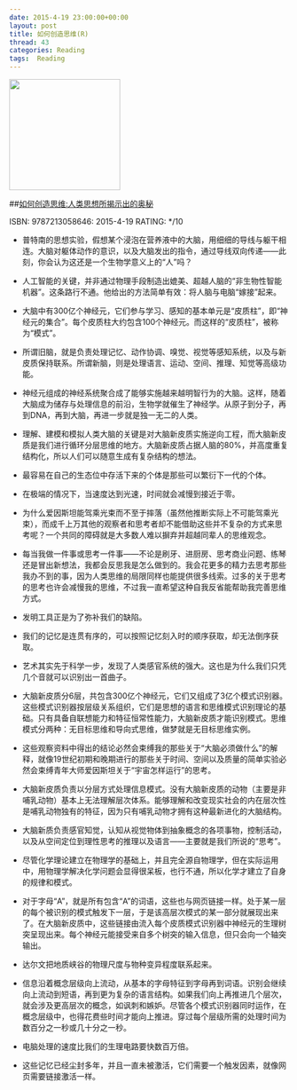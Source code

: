 ```yaml
---
date: 2015-4-19 23:00:00+00:00
layout: post
title: 如何创造思维(R)
thread: 43
categories: Reading
tags:  Reading
---
```


<img src="http://bit.ly/1CR4oBr" width="200" />

##[如何创造思维:人类思想所揭示出的奥秘](http://amzn.to/1H1jLgk)

ISBN: 9787213058646: 2015-4-19 RATING: */10

- 普特南的思想实验，假想某个浸泡在营养液中的大脑，用细细的导线与躯干相连。大脑对躯体动作的意识，以及大脑发出的指令，通过导线双向传递——此刻，你会认为这还是一个生物学意义上的“人”吗？

- 人工智能的关键，并非通过物理手段制造出媲美、超越人脑的“非生物性智能机器”。这条路行不通。他给出的方法简单有效：将人脑与电脑“嫁接”起来。

- 大脑中有300亿个神经元，它们参与学习、感知的基本单元是“皮质柱”，即“神经元的集合”。每个皮质柱大约包含100个神经元。而这样的“皮质柱”，被称为“模式”。

- 所谓旧脑，就是负责处理记忆、动作协调、嗅觉、视觉等感知系统，以及与新皮质保持联系。所谓新脑，则是处理语言、运动、空间、推理、知觉等高级功能。

- 神经元组成的神经系统聚合成了能够实施越来越明智行为的大脑。这样，随着大脑成为储存与处理信息的前沿，生物学就催生了神经学。从原子到分子，再到DNA，再到大脑，再进一步就是独一无二的人类。

- 理解、建模和模拟人类大脑的关键是对大脑新皮质实施逆向工程，而大脑新皮质是我们进行循环分层思维的地方。大脑新皮质占据人脑的80%，并高度重复结构化，所以人们可以随意生成有复杂结构的想法。

- 最容易在自己的生态位中存活下来的个体是那些可以繁衍下一代的个体。

- 在极端的情况下，当速度达到光速，时间就会减慢到接近于零。

- 为什么爱因斯坦能驾乘光束而不至于摔落（虽然他推断实际上不可能驾乘光束），而成千上万其他的观察者和思考者却不能借助这些并不复杂的方式来思考呢？一个共同的障碍就是大多数人难以摒弃并超越同辈人的思维观念。

- 每当我做一件事或思考一件事——不论是刷牙、进厨房、思考商业问题、练琴还是冒出新想法，我都会反思我是怎么做到的。我会花更多的精力去思考那些我办不到的事，因为人类思维的局限同样也能提供很多线索。过多的关于思考的思考也许会减慢我的思维，不过我一直希望这种自我反省能帮助我完善思维方式。

- 发明工具正是为了弥补我们的缺陷。

- 我们的记忆是连贯有序的，可以按照记忆刻入时的顺序获取，却无法倒序获取。

- 艺术其实先于科学一步，发现了人类感官系统的强大。这也是为什么我们只凭几个音就可以识别出一首曲子。

- 大脑新皮质分6层，共包含300亿个神经元，它们又组成了3亿个模式识别器。这些模式识别器按层级关系组织，它们是思想的语言和思维模式识别理论的基础。只有具备自联想能力和特征恒常性能力，大脑新皮质才能识别模式。思维模式分两种：无目标思维和导向式思维，做梦就是无目标思维实例。

- 这些观察资料中得出的结论必然会束缚我的那些关于“大脑必须做什么”的解释，就像19世纪初期和晚期进行的那些关于时间、空间以及质量的简单实验必然会束缚青年大师爱因斯坦关于“宇宙怎样运行”的思考。

- 大脑新皮质负责以分层方式处理信息模式。没有大脑新皮质的动物（主要是非哺乳动物）基本上无法理解层次体系。能够理解和改变现实社会的内在层次性是哺乳动物独有的特征，因为只有哺乳动物才拥有这种最新进化的大脑结构。

- 大脑新质负责感官知觉，认知从视觉物体到抽象概念的各项事物，控制活动，以及从空间定位到理性思考的推理以及语言——主要就是我们所说的“思考”。

- 尽管化学理论建立在物理学的基础上，并且完全源自物理学，但在实际运用中，用物理学解决化学问题会显得很呆板，也行不通，所以化学才建立了自身的规律和模式。

- 对于字母“A”，就是所有包含“A”的词语，这些也与网页链接一样。处于某一层的每个被识别的模式触发下一层，于是该高层次模式的某一部分就展现出来了。在大脑新皮质中，这些链接由流入每个皮质模式识别器中神经元的生理树突呈现出来。每个神经元能接受来自多个树突的输入信息，但只会向一个轴突输出。

- 达尔文把地质峡谷的物理尺度与物种变异程度联系起来。

- 信息沿着概念层级向上流动，从基本的字母特征到字母再到词语。识别会继续向上流动到短语，再到更为复杂的语言结构。如果我们向上再推进几个层次，就会涉及更高层次的概念，如讽刺和嫉妒。尽管各个模式识别器同时运作，在概念层级中，也得花费些时间才能向上推进。穿过每个层级所需的处理时间为数百分之一秒或几十分之一秒。

- 电脑处理的速度比我们的生理电路要快数百万倍。

- 这些记忆已经尘封多年，并且一直未被激活，它们需要一个触发因素，就像网页需要链接激活一样。



















